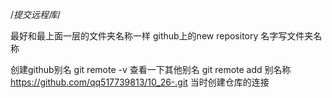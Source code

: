 /*提交远程库*/

最好和最上面一层的文件夹名称一样
github上的new repository 名字写文件夹名称


创建github别名 
git remote -v 查看一下其他别名
git remote add 别名称 https://github.com/qq517739813/10_26-.git 当时创建仓库的连接